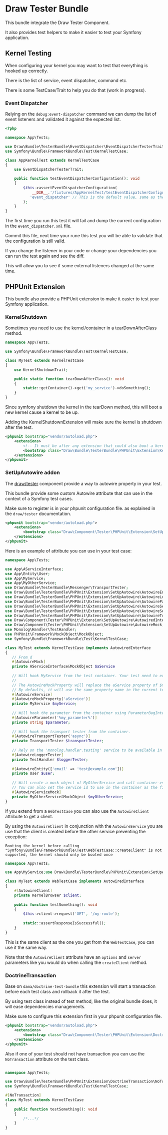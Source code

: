 Draw Tester Bundle
==================

This bundle integrate the Draw Tester Component.

It also provides test helpers to make it easier to test your Symfony application.

## Kernel Testing

When configuring your kernel you may want to test that everything is hooked up correctly.

There is the list of service, event dispatcher, command etc.

There is some TestCase/Trait to help you do that (work in progress).

### Event Dispatcher

Relying on the `debug:event-dispatcher` command we can dump the list of event listeners and validated it against the expected list.

```php
<?php

namespace App\Tests;

use Draw\Bundle\TesterBundle\EventDispatcher\EventDispatcherTesterTrait;
use Symfony\Bundle\FrameworkBundle\Test\KernelTestCase;

class AppKernelTest extends KernelTestCase
{
    use EventDispatcherTesterTrait;

    public function testEventDispatcherConfiguration(): void
    {
        $this->assertEventDispatcherConfiguration(
            __DIR__.'/fixtures/AppKernelTest/testEventDispatcherConfiguration/event_dispatcher.xml',
           'event_dispatcher' // This is the default value, same as the debug:event-dispatcher command
        );
    }
}
```

The first time you run this test it will fail and dump the current configuration in the `event_dispatcher.xml` file.

Commit this file, next time your rune this test you will be able to validate that the configuration is still valid.

If you change the listener in your code or change your dependencies you can run the test again and see the diff.

This will allow you to see if some external listeners changed at the same time.

## PHPUnit Extension

This bundle also provide a PHPUnit extension to make it easier to test your Symfony application.

### KernelShutdown

Sometimes you need to use the kernel/container in a tearDownAfterClass method.

```php
namespace App\Tests;

use Symfony\Bundle\FrameworkBundle\Test\KernelTestCase;

class MyTest extends KernelTestCase
{
    use KernelShutdownTrait;

    public static function tearDownAfterClass(): void
    {
        static::getContainer()->get('my_service')->doSomething();
    }
}
```

Since symfony shutdown the kernel in the tearDown method, this will boot a new kernel cause a kernel to be up.

Adding the KernelShutdownExtension will make sure the kernel is shutdown after the test.

```xml
<phpunit bootstrap="vendor/autoload.php">
    <extensions>
        <!-- It must be after any extension that could also boot a kernel -->
        <bootstrap class="Draw\Bundle\TesterBundle\PHPUnit\Extension\KernelShutdown\KernelShutdownExtension"/>
    </extensions>
</phpunit>
```

### SetUpAutowire addon

The [draw/tester](https://github.com/mpoiriert/tester) component provide a way to autowire property in your test.

This bundle provide some custom Autowire attribute that can use in the context of a Symfony test cases.

Make sure to register is in your phpunit configuration file. as explained in the `draw/tester` documentation.

```xml
<phpunit bootstrap="vendor/autoload.php">
    <extensions>
        <bootstrap class="Draw\Component\Tester\PHPUnit\Extension\SetUpAutowire\SetUpAutowireExtension"/>
    </extensions>
</phpunit>
```

Here is an example of attribute you can use in your test case:

```php
namespace App\Tests;

use App\AServiceInterface;
use App\Entity\User;
use App\MyService;
use App\MyOtherService;
use Draw\Bundle\TesterBundle\Messenger\TransportTester;
use Draw\Bundle\TesterBundle\PHPUnit\Extension\SetUpAutowire\AutowireEntity;
use Draw\Bundle\TesterBundle\PHPUnit\Extension\SetUpAutowire\AutowireLoggerTester;
use Draw\Bundle\TesterBundle\PHPUnit\Extension\SetUpAutowire\AutowireParameter;
use Draw\Bundle\TesterBundle\PHPUnit\Extension\SetUpAutowire\AutowireService;
use Draw\Bundle\TesterBundle\PHPUnit\Extension\SetUpAutowire\AutowireServiceMock;
use Draw\Bundle\TesterBundle\PHPUnit\Extension\SetUpAutowire\AutowireTransportTester;
use Draw\Component\Tester\PHPUnit\Extension\SetUpAutowire\AutowiredInterface;
use Draw\Component\Tester\PHPUnit\Extension\SetUpAutowire\AutowireMock;
use Monolog\Handler\TestHandler;
use PHPUnit\Framework\MockObject\MockObject;
use Symfony\Bundle\FrameworkBundle\Test\KernelTestCase;

class MyTest extends KernelTestCase implements AutowiredInterface
{
   // From d
   #[AutowireMock]
   private AServiceInterface&MockObject $aService
   
   // Will hook MyService from the test container. Your test need to extend KernelTestCase.
   //
   // The AutowireMockProperty will replace the aService property of $myService. 
   // By defaults, it will use the same property name in the current test case but you can specify a different one using the second parameter.
   #[AutowireService]
   #[AutowireMockProperty('aService')]
   private MyService $myService;
   
   // Will hook the parameter from the container using ParameterBagInterface::resolveValue
   #[AutowireParameter('%my_parameter%')]
   private string $parameter;
   
   // Will hook the transport tester from the container.
   #[AutowireTransportTester('async')]
   private TransportTester $transportTester;
   
   // Rely on the 'monolog.handler.testing' service to be available in the container.
   #[AutowireLoggerTester]
   private TestHandler $loggerTester;
   
   #[AutowireEntity(['email' => 'test@example.com'])]
   private User $user;
   
   // Will create a mock object of MyOtherService and call container->set(MyOtherService::class, $mockObject)
   // You can also set the service id to use in the container as the first parameter of the attribute.
   #[AutowireServiceMock]
   private MyOtherService&MockObject $myOtherService;
}
```

If you extend from a `WebTestCase` you can also use the `AutowireClient` attribute to get a client.

By using the `AutowireClient` in conjunction with the `AutowireService` you are use that the client is
created before the other service preventing the exception:

`Booting the kernel before calling "Symfony\Bundle\FrameworkBundle\Test\WebTestCase::createClient" is not supported, the kernel should only be booted once`

```php
namespace App\Tests;

use App\MyService;use Draw\Bundle\TesterBundle\PHPUnit\Extension\SetUpAutowire\AutowireClient;use Draw\Component\Tester\PHPUnit\Extension\SetUpAutowire\AutowiredInterface;use Symfony\Bundle\FrameworkBundle\KernelBrowser;use Symfony\Bundle\FrameworkBundle\Test\WebTestCase;

class MyTest extends WebTestCase implements AutowiredInterface
{
    #[AutowireClient]
    private KernelBrowser $client;
   
    public function testSomething(): void
    {
        $this->client->request('GET', '/my-route');
        
        static::assertResponseIsSuccessful();
    }
}
```

This is the same client as the one you get from the `WebTestCase`, you can use it the same way.

Note that the `AutowireClient` attribute have an `options` and `server` parameters like you would do when calling the `createClient` method.

### DoctrineTransaction

Base on `dama/doctrine-test-bundle` this extension will start a transaction before each test class and rollback it after the test.

By using test class instead of test method, like the original bundle does, it will ease dependencies managements.

Make sure to configure this extension first in your phpunit configuration file.

```xml
<phpunit bootstrap="vendor/autoload.php">
    <extensions>
        <bootstrap class="Draw\Component\Tester\PHPUnit\Extension\DoctrineTransaction\DoctrineTransactionExtension"/>
    </extensions>
</phpunit>
```

Also if one of your test should not have transaction you can use the `NoTransaction` attribute on the test class.

```php

namespace App\Tests;

use Draw\Bundle\TesterBundle\PHPUnit\Extension\DoctrineTransaction\NoTransaction;
use Symfony\Bundle\FrameworkBundle\Test\KernelTestCase;

#[NoTransaction]
class MyTest extends KernelTestCase
{
    public function testSomething(): void
    {
        /*...*/
    }
}
```